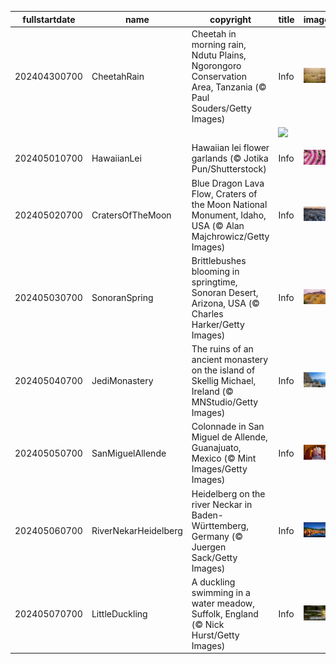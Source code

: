 |fullstartdate|name|copyright|title|image|
|--|--|--|--|--|
202404300700|CheetahRain|Cheetah in morning rain, Ndutu Plains, Ngorongoro Conservation Area, Tanzania (© Paul Souders/Getty Images)|Info|![](/en-AU/2024/05/202404300700CheetahRain.jpg)|
||||![](/en-AU/2024/05/.jpg)|
202405010700|HawaiianLei|Hawaiian lei flower garlands (© Jotika Pun/Shutterstock)|Info|![](/en-AU/2024/05/202405010700HawaiianLei.jpg)|
202405020700|CratersOfTheMoon|Blue Dragon Lava Flow, Craters of the Moon National Monument, Idaho, USA (© Alan Majchrowicz/Getty Images)|Info|![](/en-AU/2024/05/202405020700CratersOfTheMoon.jpg)|
202405030700|SonoranSpring|Brittlebushes blooming in springtime, Sonoran Desert, Arizona, USA (© Charles Harker/Getty Images)|Info|![](/en-AU/2024/05/202405030700SonoranSpring.jpg)|
202405040700|JediMonastery|The ruins of an ancient monastery on the island of Skellig Michael, Ireland (© MNStudio/Getty Images)|Info|![](/en-AU/2024/05/202405040700JediMonastery.jpg)|
202405050700|SanMiguelAllende|Colonnade in San Miguel de Allende, Guanajuato, Mexico (© Mint Images/Getty Images)|Info|![](/en-AU/2024/05/202405050700SanMiguelAllende.jpg)|
202405060700|RiverNekarHeidelberg|Heidelberg on the river Neckar in Baden-Württemberg, Germany (© Juergen Sack/Getty Images)|Info|![](/en-AU/2024/05/202405060700RiverNekarHeidelberg.jpg)|
202405070700|LittleDuckling|A duckling swimming in a water meadow, Suffolk, England (© Nick Hurst/Getty Images)|Info|![](/en-AU/2024/05/202405070700LittleDuckling.jpg)|
